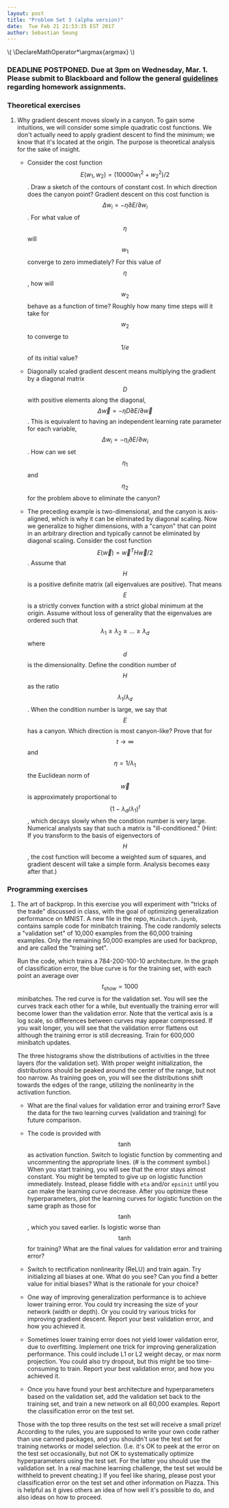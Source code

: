 ```yaml
---
layout: post
title: "Problem Set 3 (alpha version)"
date:  Tue Feb 21 21:53:35 EST 2017
author: Sebastian Seung
---
```

\\(
\DeclareMathOperator*\argmax{argmax}
\\)

### DEADLINE POSTPONED. Due at 3pm on Wednesday, Mar. 1. Please submit to Blackboard and follow the general [guidelines](https://cos495.github.io/general/2017/02/06/homework-guidelines.html) regarding homework assignments.

### Theoretical exercises

1. Why gradient descent moves slowly in a canyon. To gain some intuitions, we will consider some simple quadratic cost functions. We don't actually need to apply gradient descent to find the minimum; we know that it's located at the origin. The purpose is theoretical analysis for the sake of insight.

    - Consider the cost function $$E(w_1, w_2) = (10000w_1^2 + w_2^2)/2$$. Draw a sketch of the contours of constant cost. In which direction does the canyon point?  Gradient descent on this cost function is $$\Delta w_i = -\eta \partial E/\partial w_i$$.  For what value of $$\eta$$ will $$w_1$$ converge to zero immediately?  For this value of $$\eta$$, how will $$w_2$$ behave as a function of time?  Roughly how many time steps will it take for $$w_2$$ to converge to $$1/e$$ of its initial value?
    
    - Diagonally scaled gradient descent means multiplying the gradient by a diagonal matrix $$D$$ with positive elements along the diagonal, $$\Delta\vec{w} = - \eta D\partial E/\partial\vec{w}$$.  This is equivalent to having an independent learning rate parameter for each variable, $$\Delta w_i = - \eta_i\partial E/\partial w_i$$.  How can we set $$\eta_1$$ and $$\eta_2$$ for the problem above to eliminate the canyon?

    - The preceding example is two-dimensional, and the canyon is axis-aligned, which is why it can be eliminated by diagonal scaling.  Now we generalize to higher dimensions, with a "canyon" that can point in an arbitrary direction and typically cannot be eliminated by diagonal scaling.  Consider the cost function $$E(\vec{w}) = \vec{w}^TH\vec{w}/2$$.  Assume that $$H$$ is a positive definite matrix (all eigenvalues are positive). That means $$E$$ is a strictly convex function with a strict global minimum at the origin.  Assume without loss of generality that the eigenvalues are ordered such that $$\lambda_1\geq\lambda_2\geq\ldots\geq\lambda_d$$ where $$d$$ is the dimensionality. Define the condition number of $$H$$ as the ratio $$\lambda_1/\lambda_d$$.  When the condition number is large, we say that $$E$$ has a canyon.  Which direction is most canyon-like?  Prove that for $$t\to\infty$$ and $$\eta=1/\lambda_1$$ the Euclidean norm of $$\vec{w}$$ is approximately proportional to $$(1-\lambda_d/\lambda_1)^t$$, which decays slowly when the condition number is very large. Numerical analysts say that such a matrix is "ill-conditioned." (Hint: If you transform to the basis of eigenvectors of $$H$$, the cost function will become a weighted sum of squares, and gradient descent will take a simple form.  Analysis becomes easy after that.)
    
### Programming exercises

1. The art of backprop.  In this exercise you will experiment with "tricks of the trade" discussed in class, with the goal of optimizing generalization performance on MNIST. A new file in the repo, `Minibatch.ipynb`, contains sample code for minibatch training. The code randomly selects a "validation set" of 10,000 examples from the 60,000 training examples. Only the remaining 50,000 examples are used for backprop, and are called the "training set".  
   
   Run the code, which trains a 784-200-100-10 architecture. In the graph of classification error, the blue curve is for the training set, with each point an average over $$t_{show}=1000$$ minibatches.  The red curve is for the validation set.  You will see the curves track each other for a while, but eventually the training error will become lower than the validation error.  Note that the vertical axis is a log scale, so differences between curves may appear compressed. If you wait longer, you will see that the validation error flattens out although the training error is still decreasing. Train for 600,000 minibatch updates. 
   
   The three histograms show the distributions of activities in the three layers (for the validation set). With proper weight initialization, the distributions should be peaked around the center of the range, but not too narrow.  As training goes on, you will see the distributions shift towards the edges of the range, utilizing the nonlinearity in the activation function.
   
   - What are the final values for validation error and training error?  Save the data for the two learning curves (validation and training) for future comparison.  
   
   - The code is provided with $$\tanh$$ as activation function.  Switch to logistic function by commenting and uncommenting the appropriate lines. (# is the comment symbol.)  When you start training, you will see that the error stays almost constant.  You might be tempted to give up on logistic function immediately.  Instead, please fiddle with `eta` and/or `epsinit` until you can make the learning curve decrease.  After you optimize these hyperparameters, plot the learning curves for logistic function on the same graph as those for $$\tanh$$, which you saved earlier. Is logistic worse than $$\tanh$$ for training?  What are the final values for validation error and training error?
   
   - Switch to rectification nonlinearity (ReLU) and train again.  Try initializing all biases at one. What do you see?  Can you find a better value for initial biases?  What is the rationale for your choice?
   
   - One way of improving generalization performance is to achieve lower training error.  You could try increasing the size of your network (width or depth).  Or you could try various tricks for improving gradient descent.  Report your best validation error, and how you achieved it.
   
   - Sometimes lower training error does not yield lower validation error, due to overfitting.  Implement one trick for improving generalization performance.  This could include L1 or L2 weight decay, or max norm projection. You could also try dropout, but this might be too time-consuming to train. Report your best validation error, and how you achieved it.
   
   - Once you have found your best architecture and hyperparameters based on the validation set, add the validation set back to the training set, and train a new network on all 60,000 examples.  Report the classification error on the test set.
   
   Those with the top three results on the test set will receive a small prize!  According to the rules, you are supposed to write your own code rather than use canned packages, and you shouldn't use the test set for training networks or model selection. (I.e. it's OK to peek at the error on the test set occasionally, but not OK to systematically optimize hyperparameters using the test set.  For the latter you should use the validation set. In a real machine learning challenge, the test set would be withheld to prevent cheating.)  If you feel like sharing, please post your classification error on the test set and other information on Piazza. This is helpful as it gives others an idea of how well it's possible to do, and also ideas on how to proceed.
